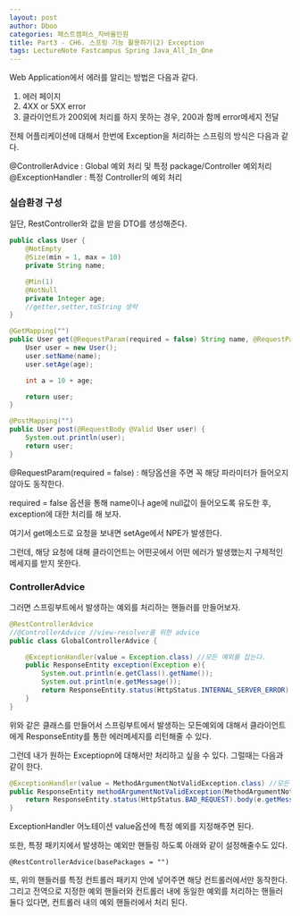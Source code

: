 ```yaml
---
layout: post
author: Dboo
categories: 패스트캠퍼스_자바올인원
title: Part3 - CH6. 스프링 기능 활용하기(2) Exception
tags: LectureNote Fastcampus Spring Java_All_In_One
---
```


Web Application에서 에러를 알리는 방법은 다음과 같다.

1. 에러 페이지
2. 4XX or 5XX error
3. 클라이언트가 200외에 처리를 하지 못하는 경우, 200과 함께 error메세지 전달

전체 어플리케이션에 대해서 한번에 Exception을 처리하는 스프링의 방식은 다음과 같다.

@ControllerAdvice : Global 예외 처리 및 특정 package/Controller 예외처리
@ExceptionHandler : 특정 Controller의 예외 처리

### 실습환경 구성

일단, RestController와 값을 받을 DTO를 생성해준다.

~~~java
public class User {
    @NotEmpty
    @Size(min = 1, max = 10)
    private String name;

    @Min(1)
    @NotNull
    private Integer age;
    //getter,setter,toString 생략
}
~~~

~~~java
@GetMapping("")
public User get(@RequestParam(required = false) String name, @RequestParam(required = false) Integer age) {
    User user = new User();
    user.setName(name);
    user.setAge(age);

    int a = 10 + age;

    return user;
}

@PostMapping("")
public User post(@RequestBody @Valid User user) {
    System.out.println(user);
    return user;
}
~~~

@RequestParam(required = false) : 해당옵션을 주면 꼭 해당 파라미터가 들어오지 않아도 동작한다.

required = false 옵션을 통해 name이나 age에 null값이 들어오도록 유도한 후, exception에 대한
처리를 해 보자.

여기서 get메소드로 요청을 보내면 setAge에서 NPE가 발생한다.

그런데, 해당 요청에 대해 클라이언트는 어떤곳에서 어떤 에러가 발생했는지 구체적인 메세지를 받지 못한다.

### ControllerAdvice

그러면 스프링부트에서 발생하는 예외를 처리하는 핸들러를 만들어보자.

~~~java
@RestControllerAdvice
//@ControllerAdvice //view-resolver를 위한 advice
public class GlobalControllerAdvice {

    @ExceptionHandler(value = Exception.class) //모든 예외를 잡는다.
    public ResponseEntity exception(Exception e){
        System.out.println(e.getClass().getName());
        System.out.println(e.getMessage());
        return ResponseEntity.status(HttpStatus.INTERNAL_SERVER_ERROR).body(e.getClass().getSimpleName());
    }
}
~~~

위와 같은 클래스를 만들어서 스프링부트에서 발생하는 모든예외에 대해서 클라이언트에게 ResponseEntity를
통한 에러메세지를 리턴해줄 수 있다.

그런데 내가 원하는 Exceptiopn에 대해서만 처리하고 싶을 수 있다. 그럴때는 다음과 같이 한다.


~~~java
@ExceptionHandler(value = MethodArgumentNotValidException.class) //모든 예외를 잡는다.
public ResponseEntity methodArgumentNotValidException(MethodArgumentNotValidException e){
    return ResponseEntity.status(HttpStatus.BAD_REQUEST).body(e.getMessage());
}
~~~

ExceptionHandler 어노테이션 value옵션에 특정 예외를 지정해주면 된다.

또한, 특정 패키지에서 발생하는 예외만 핸들링 하도록 아래와 같이 설정해줄수도 있다.

`@RestControllerAdvice(basePackages = "")`

또, 위의 핸들러를 특정 컨트롤러 패키지 안에 넣어주면 해당 컨트롤러에서만 동작한다. 그리고 전역으로 지정한
예외 핸들러와 컨트롤러 내에 동일한 예외를 처리하는 핸들러 둘다 있다면, 컨트롤러 내의 예외 핸들러에서 처리
된다.
